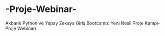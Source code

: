 # -Proje-Webinar-
Akbank Python ve Yapay Zekaya Giriş Bootcamp: Yeni Nesil Proje Kampı-Proje Webinarı
